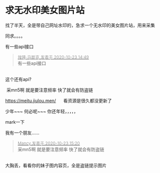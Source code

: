 # 求无水印美女图片站


找了半天，全是带自己网址水印的，急求一个无水印的美女图片站，用来采集

同求。。。。

有一些api接口

<div class="quote"><blockquote><font size="2"><a href="https://www.hostloc.com/forum.php?mod=redirect&amp;goto=findpost&amp;pid=9341210&amp;ptid=757610" target="_blank"><font color="#999999">埃隆·马斯克 发表于 2020-10-23 14:49</font></a></font><br />
有一些api接口</blockquote></div><br />
这个还有api?

<img src="static/image/smiley/default/lol.gif" smilieid="12" border="0" alt="" /> 采mn5啊 就是要注意频率 快了就会有防盗链

https://meitu.jiulou.men/&nbsp; &nbsp;&nbsp; &nbsp;看资源是很久都没更新了

少年~~~ 何必呢~~~ 你还年轻，，，，，<img src="static/image/smiley/default/lol.gif" smilieid="12" border="0" alt="" />

mark一下

我有一个朋友……<img id="aimg_vdDmb" onclick="zoom(this, this.src, 0, 0, 0)" class="zoom" src="https://cdn.jsdelivr.net/gh/hishis/forum-master/public/images/patch.gif" onmouseover="img_onmouseoverfunc(this)" onload="thumbImg(this)" border="0" alt="" />

<div class="quote"><blockquote><font size="2"><a href="https://www.hostloc.com/forum.php?mod=redirect&amp;goto=findpost&amp;pid=9341367&amp;ptid=757610" target="_blank"><font color="#999999">Mancy 发表于 2020-10-23 15:20</font></a></font><br />
采mn5啊 就是要注意频率 快了就会有防盗链</blockquote></div><br />
大胸丢，看看你的妹子图内容页，全是盗链提示图片

